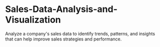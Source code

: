 # Sales-Data-Analysis-and-Visualization
 Analyze a company's sales data to identify trends, patterns, and insights that can help improve sales strategies and performance.
